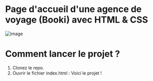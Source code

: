 # Page d'accueil d'une agence de voyage (Booki) avec HTML & CSS
![image](https://github.com/cl201ficelle/Booki_Chedhomme_Melanie/assets/139238877/d82f2531-2924-45e4-b82f-bb674d63fe80)



# Comment lancer le projet ?
1. Clonez le repo.
2. Ouvrir le fichier index.html : Voici le projet !








